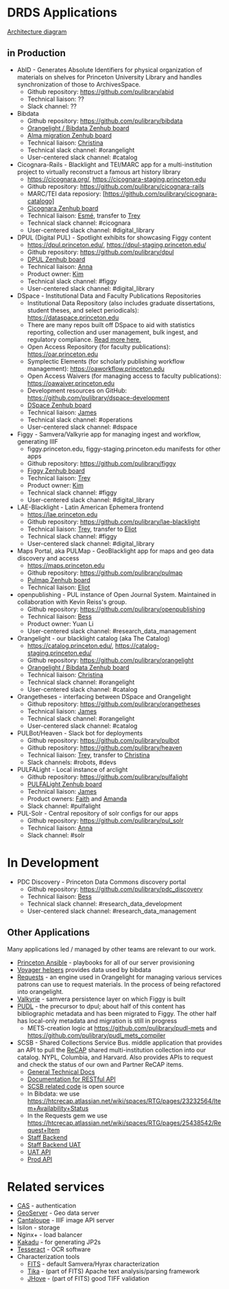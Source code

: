 # DRDS Applications

[Architecture diagram](https://docs.google.com/drawings/d/1qqHoceL4nahv8wmhK_QltL8f1StdBJ5GYFpIa6JQ3PA/edit)

## in Production

* AbID - Generates Absolute Identifiers for physical organization of materials on shelves for Princeton University Library and handles synchronization of those to ArchivesSpace.
  * Github repository: https://github.com/pulibrary/abid
  * Technical liaison: ??
  * Slack channel: ??
* Bibdata
  * Github repository: https://github.com/pulibrary/bibdata
  * [Orangelight / Bibdata Zenhub board](https://app.zenhub.com/workspaces/orangelightbibdatarequests-571691cab409d8d821b873be/board?repos=21954918)
  * [Alma migration Zenhub board](https://app.zenhub.com/workspaces/alma-5eaaccbebbdc9416d23ddea1/board?repos=70531088,21954918,29558978,47136789,261477239)
  * Technical liaison: [Christina](https://github.com/christinach)
  * Technical slack channel: #orangelight
  * User-centered slack channel: #catalog
* Cicognara-Rails - Blacklight and TEI/MARC app for a multi-institution project to virtually reconstruct a famous art history library
  * https://cicognara.org/, https://cicognara-staging.princeton.edu
  * Github repository: https://github.com/pulibrary/cicognara-rails
  * MARC/TEI data reposiory: [https://github.com/pulibrary/cicognara-catalogo]
  * [Cicognara Zenhub board](https://app.zenhub.com/workspaces/cicognara-5cf11cb3689f9c7a4ead9571/board?repos=57136753)
  * Technical liaison: [Esmé](https://github.com/escowles), transfer to [Trey](https://github.com/tpendragon)
  * Technical slack channel: #cicognara
  * User-centered slack channel: #digital_library
* DPUL (Digital PUL) - Spotlight exhibits for showcasing Figgy content
  * https://dpul.princeton.edu/, https://dpul-staging.princeton.edu/
  * Github repository: https://github.com/pulibrary/dpul
  * [DPUL Zenhub board](https://app.zenhub.com/workspaces/dpul-5cc9dbb2262a972347170639/board?repos=49439415&showEstimates=false&showReleases=false)
  * Technical liaison: [Anna](https://github.com/hackmastera)
  * Product owner: [Kim](https://github.com/kelea99)
  * Technical slack channel: #figgy
  * User-centered slack channel: #digital_library
* DSpace - Institutional Data and Faculty Publications Repositories
  * Institutional Data Repository (also includes graduate dissertations, student theses, and select periodicals): https://dataspace.princeton.edu
  * There are many repos built off DSpace to aid with statistics reporting, collection and user management, bulk ingest, and regulatory compliance. [Read more here.](https://dspace-development.readthedocs.io/en/latest/index.html)
  * Open Access Repository (for faculty publications): https://oar.princeton.edu
  * Symplectic Elements (for scholarly publishing workflow management): https://oaworkflow.princeton.edu
  * Open Access Waivers (for managing access to faculty publications): https://oawaiver.princeton.edu
  * Development resources on GitHub: https://github.com/pulibrary/dspace-development
  * [DSpace Zenhub board](https://github.com/pulibrary/dspace-development#workspaces/dspace-5eab07f305a942a2a8b38790/board?repos=189245556,260288351,267383329)
  * Technical liaison: [James](https://github.com/jrgriffiniii)
  * Technical slack channel: #operations
  * User-centered slack channel: #dspace
* Figgy - Samvera/Valkyrie app for managing ingest and workflow, generating IIIF
  * figgy.princeton.edu, figgy-staging.princeton.edu
  manifests for other apps
  * Github repository: https://github.com/pulibrary/figgy
  * [Figgy Zenhub board](https://app.zenhub.com/workspaces/figgystudio-5c06d2e24b5806bc2bfa890b/board)
  * Technical liaison: [Trey](https://github.com/tpendragon)
  * Product owner: [Kim](https://github.com/kelea99)
  * Technical slack channel: #figgy
  * User-centered slack channel: #digital_library
* LAE-Blacklight - Latin American Ephemera frontend
  * https://lae.princeton.edu
  * Github repository: https://github.com/pulibrary/lae-blacklight
  * Technical liaison: [Trey](https://github.com/tpendragon), transfer to [Eliot](https://github.com/eliotjordan)
  * Technical slack channel: #figgy
  * User-centered slack channel: #digital_library
* Maps Portal, aka PULMap - GeoBlacklight app for maps and geo data discovery and access
  * https://maps.princeton.edu
  * Github repository: https://github.com/pulibrary/pulmap
  * [Pulmap Zenhub board](https://app.zenhub.com/workspaces/pulmap-5cf5538c08e7e9307cd79c45/board?repos=26446857)
  * Technical liaison: [Eliot](https://github.com/eliotjordan)
* openpublishing - PUL instance of Open Journal System. Maintained in collaboration with Kevin Reiss's group.
  * Github repository: https://github.com/pulibrary/openpublishing
  * Technical liaison: [Bess](https://github.com/bess)
  * Product owner: Yuan Li
  * User-centered slack channel: #research_data_management
* Orangelight - our blacklight catalog (aka The Catalog)
  * https://catalog.princeton.edu/, https://catalog-staging.princeton.edu/
  * Github repository: https://github.com/pulibrary/orangelight
  * [Orangelight / Bibdata Zenhub board](https://app.zenhub.com/workspaces/orangelightbibdatarequests-571691cab409d8d821b873be/board?repos=21954918)
  * Technical liaison: [Christina](https://github.com/christinach)
  * Technical slack channel: #orangelight
  * User-centered slack channel: #catalog
* Orangetheses - interfacing between DSpace and Orangelight
  * Github repository: https://github.com/pulibrary/orangetheses
  * Technical liaison: [James](https://github.com/jrgriffiniii)
  * Technical slack channel: #orangelight
  * User-centered slack channel: #catalog
* PULBot/Heaven - Slack bot for deployments
  * Github repository: https://github.com/pulibrary/pulbot
  * Github repository: https://github.com/pulibrary/heaven
  * Technical liaison: [Trey](https://github.com/tpendragon), transfer to [Christina](https://github.com/christinach)
  * Slack channels: #robots, #devs
* PULFALight - Local instance of arclight
  * Github repository: https://github.com/pulibrary/pulfalight
  * [PULFALight Zenhub board](https://app.zenhub.com/workspaces/pulfalight-5da4b7d9f037f100019dba23/board?repos=157741631)
  * Technical liaison: [James](https://github.com/jrgriffiniii)
  * Product owners: [Faith](https://github.com/faithc) and [Amanda](https://github.com/apferrar)
  * Slack channel: #pulfalight
* PUL-Solr - Central repository of solr configs for our apps
  * Github repository: https://github.com/pulibrary/pul_solr
  * Technical liaison: [Anna](https://github.com/hackmastera)
  * Slack channel: #solr

# In Development

* PDC Discovery - Princeton Data Commons discovery portal
  * Github repository: https://github.com/pulibrary/pdc_discovery
  * Technical liaison: [Bess](https://github.com/bess)
  * Technical slack channel: #research_data_development
  * User-centered slack channel: #research_data_management

## Other Applications

Many applications led / managed by other teams are relevant to our work.

* [Princeton Ansible](https://github.com/pulibrary/princeton_ansible) -
  playbooks for all of our server provisioning
* [Voyager helpers](https://github.com/pulibrary/voyager_helpers) provides data used by bibdata
* [Requests](https://github.com/pulibrary/requests) - an engine used in Orangelight for managing various services patrons can use to request materials. In the process of being refactored into orangelight.
* [Valkyrie](https://github.com/samvera-labs/valkyrie) - samvera persistence
  layer on which Figgy is built
* [PUDL](http://pudl.princeton.edu/) - the precursor to dpul; about half of
  this content has bibliographic metadata and has been migrated to Figgy. The other half has
  local-only metadata and migration is still in progress
    * METS-creation logic at https://github.com/pulibrary/pudl-mets and
  https://github.com/pulibrary/pudl_mets_compiler
* SCSB - Shared Collections Service Bus. middle application that provides an API to pull the [ReCAP](https://recap.princeton.edu/) shared multi-institution collection into our catalog. NYPL, Columbia, and Harvard. Also provides APIs to request and check the status of our own and Partner ReCAP items.
  * [General Technical Docs](https://htcrecap.atlassian.net/wiki/spaces/RTG/pages/2129960/Technical+Documentation)
  * [Documentation for RESTful API](https://htcrecap.atlassian.net/wiki/spaces/RTG/pages/2129950/RESTful+Services)
  * [SCSB related code](https://github.com/ResearchCollectionsAndPreservation ) is open source
  * In Bibdata: we use https://htcrecap.atlassian.net/wiki/spaces/RTG/pages/23232564/Item+Availability+Status
  * In the Requests gem we use https://htcrecap.atlassian.net/wiki/spaces/RTG/pages/25438542/Request+Item
  * [Staff Backend](https://scsb.recaplib.org/)
  * [Staff Backend UAT](https://uat-recap.htcinc.com/)
  * [UAT API](https://uat-recap.htcinc.com:9093/swagger-ui.html#/)
  * [Prod API](https://scsb.recaplib.org:9093/swagger-ui.html#/)

# Related services
* [CAS](https://www.princeton.edu/cas) - authentication
* [GeoServer](http://geoserver.org/) - Geo data server
* [Cantaloupe](https://github.com/medusa-project/cantaloupe) - IIIF image API server
* Isilon - storage
* Nginx+ - load balancer
* [Kakadu](http://kakadusoftware.com/downloads/) - for generating JP2s
* [Tesseract](https://github.com/tesseract-ocr/tesseract) - OCR software
* Characterization tools
  * [FITS](https://projects.iq.harvard.edu/fits) - default Samvera/Hyrax characterization
  * [Tika](https://tika.apache.org/) - (part of FITS) Apache text analysis/parsing framework
  * [JHove](https://github.com/openpreserve/jhove) - (part of FITS) good TIFF validation

